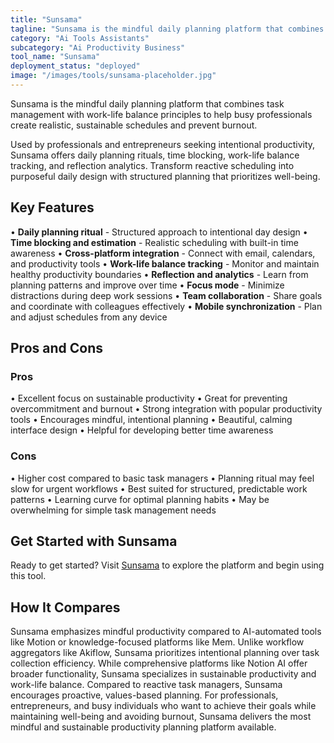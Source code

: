 ```yaml
---
title: "Sunsama"
tagline: "Sunsama is the mindful daily planning platform that combines task management with work-life balance principles to help busy professionals create reali..."
category: "Ai Tools Assistants"
subcategory: "Ai Productivity Business"
tool_name: "Sunsama"
deployment_status: "deployed"
image: "/images/tools/sunsama-placeholder.jpg"
---
```

Sunsama is the mindful daily planning platform that combines task management with work-life balance principles to help busy professionals create realistic, sustainable schedules and prevent burnout.

Used by professionals and entrepreneurs seeking intentional productivity, Sunsama offers daily planning rituals, time blocking, work-life balance tracking, and reflection analytics. Transform reactive scheduling into purposeful daily design with structured planning that prioritizes well-being.

## Key Features

• **Daily planning ritual** - Structured approach to intentional day design
• **Time blocking and estimation** - Realistic scheduling with built-in time awareness
• **Cross-platform integration** - Connect with email, calendars, and productivity tools
• **Work-life balance tracking** - Monitor and maintain healthy productivity boundaries
• **Reflection and analytics** - Learn from planning patterns and improve over time
• **Focus mode** - Minimize distractions during deep work sessions
• **Team collaboration** - Share goals and coordinate with colleagues effectively
• **Mobile synchronization** - Plan and adjust schedules from any device

## Pros and Cons

### Pros
• Excellent focus on sustainable productivity
• Great for preventing overcommitment and burnout
• Strong integration with popular productivity tools
• Encourages mindful, intentional planning
• Beautiful, calming interface design
• Helpful for developing better time awareness

### Cons
• Higher cost compared to basic task managers
• Planning ritual may feel slow for urgent workflows
• Best suited for structured, predictable work patterns
• Learning curve for optimal planning habits
• May be overwhelming for simple task management needs

## Get Started with Sunsama

Ready to get started? Visit [Sunsama](https://www.sunsama.com) to explore the platform and begin using this tool.

## How It Compares

Sunsama emphasizes mindful productivity compared to AI-automated tools like Motion or knowledge-focused platforms like Mem. Unlike workflow aggregators like Akiflow, Sunsama prioritizes intentional planning over task collection efficiency. While comprehensive platforms like Notion AI offer broader functionality, Sunsama specializes in sustainable productivity and work-life balance. Compared to reactive task managers, Sunsama encourages proactive, values-based planning. For professionals, entrepreneurs, and busy individuals who want to achieve their goals while maintaining well-being and avoiding burnout, Sunsama delivers the most mindful and sustainable productivity planning platform available.